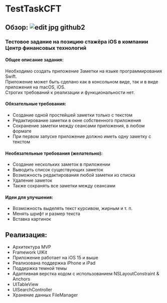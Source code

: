 # TestTaskCFT

## Обзор: ![edit jpg github2](https://user-images.githubusercontent.com/90349622/209761809-acbdb18d-8a84-4836-a02a-5719deea949a.jpg)

### Тестовое задание на позицию стажёра iOS в компании Центр финансовых технологий

#### Общее описание задания:
Необходимо создать приложение Заметки на языке программирования Swift.  
Приложение может быть сделано как в консольном виде, так и в виде
приложения на macOS, iOS.  
Строгих требований к реализации и функциональности нет.

#### Обязательные требования:
* Создание одной простейшей заметки только с текстом
* Редактирование заметки в окне собственного приложения
* Сохранение заметки между сеансами приложения, в любом формате
* При первом запуске приложение должно иметь одну заметку с текстом

#### Необязательные требования (желательно):
* Создание нескольких заметок в приложении
* Выводить список существующих заметок
* Возможность редактирования любой заметки из списка
* Удаление заметок
* Также сохранять все заметки между сеансами

#### Идеи для улучшения:
* Возможность выделять текст курсивом, жирным и т. п.
* Менять шрифт и размер текста
* Вставка картинок

## Реализация:
* Архитектура MVP
* Framework UIKit
* Приложение работает на iOS 15 и выше
* Реализована поддержка iPhone и iPad
* Поддержка темной темы
* Адаптивная верстка кодом с использованием NSLayoutConstraint & Anchors
* UITableView
* UISearchController
* Хранение данных FileManager
